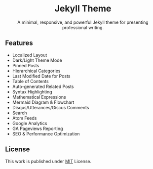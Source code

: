 <div align="center">

  # Jekyll Theme

  A minimal, responsive, and powerful Jekyll theme for presenting professional writing.

</div>

## Features

- Localized Layout
- Dark/Light Theme Mode
- Pinned Posts
- Hierarchical Categories
- Last Modified Date for Posts
- Table of Contents
- Auto-generated Related Posts
- Syntax Highlighting
- Mathematical Expressions
- Mermaid Diagram & Flowchart
- Disqus/Utterances/Giscus Comments
- Search
- Atom Feeds
- Google Analytics
- GA Pageviews Reporting
- SEO & Performance Optimization


## License

This work is published under [MIT](https://github.com/cotes2020/jekyll-theme-chirpy/blob/master/LICENSE) License.
